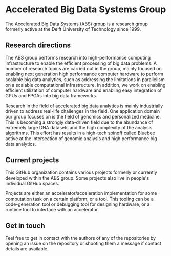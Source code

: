 # Accelerated Big Data Systems Group

The Accelerated Big Data Systems (ABS) group is a research group formerly active at the Delft University of Technology since 1999.

## Research directions
The ABS group performs research into high-performance computing infrastructure to enable the efficient processing of big data problems. A number of research topics are carried out in the group, mainly focused on enabling next generation high performance computer hardware to perform scalable big data analytics, such as addressing the limitations in parallelism on a scalable computational infrastructure. In addition, we work on enabling efficient utilization of computer hardware and enabling easy integration of GPUs and FPGAs into big data frameworks.

Research in the field of accelerated big data analytics is mainly industrially driven to address real-life challenges in the field. One application domain our group focuses on is the field of genomics and personalized medicine. This is becoming a strongly data-driven field due to the abundance of extremely large DNA datasets and the high complexity of the analysis algorithms. This effort has results in a high-tech spinoff called Bluebee active at the intersection of genomic analysis and high performance big data analytics.

## Current projects
This GitHub organization contains various projects formerly or currently developed within the ABS group. Some projects also live in people's individual GitHub spaces.

Projects are either an accelerator/acceleration implementation for some computation task on a certain platform, or a tool. This tooling can be a code-generation tool or debugging tool for designing hardware, or a runtime tool to interface with an accelerator.

## Get in touch
Feel free to get in contact with the authors of any of the repositories by opening an issue on the repository or shooting them a message if contact details are available.
